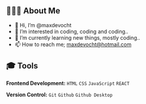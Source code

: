 ## 🙋🏼‍♂️ About Me

- 👋 Hi, I’m @maxdevocht
- 👀 I’m interested in coding, coding and coding..
- 🌱 I’m currently learning new things, mostly coding..
- 📫 How to reach me; maxdevocht@hotmail.com

## 🎓 Tools

**Frontend Development:** `HTML` `CSS` `JavaScript` `REACT`
 
**Version Control:** `Git` `Github` `Github Desktop`
